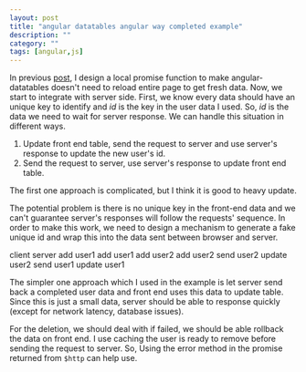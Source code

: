```yaml
---
layout: post
title: "angular datatables angular way completed example"
description: ""
category: ""
tags: [angular,js]
---
```


In previous [post](/2015/03/31/using-a-local-promise-to-update-angular-datatables-in-angular-way.html),
I design a local promise function to make angular-datatables doesn't need to reload entire page to get fresh data.
Now, we start to integrate with server side. First, we know every data should have an unique key to identify and *id* is the key in the user data I used.
So, *id* is the data we need to wait for server response. We can handle this situation in different ways.

1. Update front end table, send the request to server and use server's response to update the new user's id.
2. Send the request to server, use server's response to update front end table.

The first one approach is complicated, but I think it is good to heavy update.

The potential problem is there is no unique key in the front-end data and we can't guarantee server's responses will follow the requests' sequence.
In order to make this work, we need to design a mechanism to generate a fake unique id and wrap this into the data sent between browser and server.

client          server
add user1
                add user1
add user2
                add user2
                send user2
update user2
                send user1
update user1

The simpler one approach which I used in the example is let server send back a completed user data and front end uses this data to update table.
Since this is just a small data, server should be able to response quickly (except for network latency, database issues).

For the deletion, we should deal with if failed, we should be able rollback the data on front end. I use caching the user is ready to remove before sending the request to server. So, Using the error method in the promise returned from `$http` can help use.

